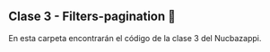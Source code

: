 ## Clase 3 - Filters-pagination 🍕

En esta carpeta encontrarán el código de la clase 3 del Nucbazappi.

